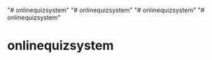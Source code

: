"# onlinequizsystem" 
"# onlinequizsystem" 
"# onlinequizsystem" 
"# onlinequizsystem" 
# onlinequizsystem
